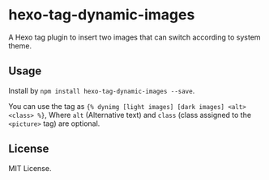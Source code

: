# hexo-tag-dynamic-images

A Hexo tag plugin to insert two images that can switch according to system theme.

## Usage

Install by `npm install hexo-tag-dynamic-images --save`.

You can use the tag as `{% dynimg [light images] [dark images] <alt> <class> %}`, Where `alt` (Alternative text) and `class` (class assigned to the `<picture>` tag) are optional.

## License

MIT License.
